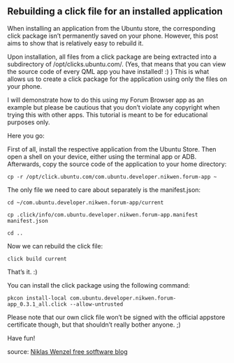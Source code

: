 ## Rebuilding a click file for an installed application

When installing an application from the Ubuntu store, the corresponding click package isn’t permanently saved on your phone. However, this post aims to show that is relatively easy to rebuild it.

Upon installation, all files from a click package are being extracted into a subdirectory of /opt/clicks.ubuntu.com/. (Yes, that means that you can view the source code of every QML app you have installed! :) ) This is what allows us to create a click package for the application using only the files on your phone.

I will demonstrate how to do this using my Forum Browser app as an example but please be cautious that you don’t violate any copyright when trying this with other apps. This tutorial is meant to be for educational purposes only.

Here you go:

First of all, install the respective application from the Ubuntu Store.
Then open a shell on your device, either using the terminal app or ADB.
Afterwards, copy the source code of the application to your home directory:

`cp -r /opt/click.ubuntu.com/com.ubuntu.developer.nikwen.forum-app ~`

The only file we need to care about separately is the manifest.json:

`cd ~/com.ubuntu.developer.nikwen.forum-app/current`

`cp .click/info/com.ubuntu.developer.nikwen.forum-app.manifest manifest.json`

`cd ..`

Now we can rebuild the click file:

`click build current`

That’s it. :)

You can install the click package using the following command:

`pkcon install-local com.ubuntu.developer.nikwen.forum-app_0.3.1_all.click --allow-untrusted`

Please note that our own click file won’t be signed with the official appstore certificate though, but that shouldn’t really bother anyone. ;)

Have fun!

source: [Niklas Wenzel free sotftware blog](http://nikwen.github.io/ubuntu/2016/02/05/rebuilding-a-click-file-for-an-installed-application.html)
